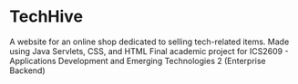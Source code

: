 # TechHive
A website for an online shop dedicated to selling tech-related items. Made using Java Servlets, CSS, and HTML
Final academic project for ICS2609 - Applications Development and Emerging Technologies 2 (Enterprise Backend)
